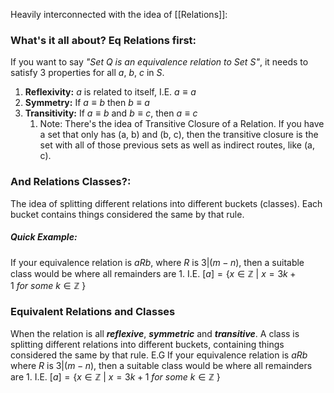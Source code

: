 Heavily interconnected with the idea of [[Relations]]:
### What's it all about? Eq Relations first:
If you want to say *"Set $Q$ is an equivalence relation to Set $S$"*, it needs to satisfy 3 properties for all $a$, $b$, $c$ in $S$. 
1. **Reflexivity:** $a$ is related to itself, I.E. $a \equiv a$
2. **Symmetry:** If $a \equiv b$ then $b \equiv a$
3. **Transitivity:** If $a \equiv b$ and $b \equiv c$, then $a \equiv c$
	1. Note: There's the idea of Transitive Closure of a Relation. If you have a set that only has (a, b) and (b, c), then the transitive closure is the set with all of those previous sets as well as indirect routes, like (a, c).

### And Relations Classes?:
The idea of splitting different relations into different buckets (classes). Each bucket contains things considered the same by that rule. 
##### Quick Example:
If your equivalence relation is $aRb$, where $R$ is $3|(m-n)$, then a suitable class would be where all remainders are 1. I.E. $[a] = \{x \in \mathbb{Z}\ |\ x=3k + 1\ for\ some\ k \in \mathbb{Z}\ \}$

### Equivalent Relations and Classes
When the relation is all ***reflexive***, ***symmetric*** and ***transitive***. A class is splitting different relations into different buckets, containing things considered the same by that rule. E.G If your equivalence relation is $aRb$ where $R$ is $3|(m-n)$, then a suitable class would be where all remainders are 1. I.E. $[a] = \{x \in \mathbb{Z}\ |\ x=3k + 1\ for\ some\ k \in \mathbb{Z}\ \}$
